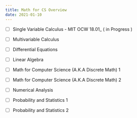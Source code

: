 ```yaml
---
title: Math for CS Overview
date: 2021-01-10
---
```


- [ ] Single Variable Calculus - MIT OCW 18.01_ ( in Progress )

- [ ] Multivariable Calculus

- [ ] Differential Equations

- [ ] Linear Algebra

- [ ] Math for Computer Science (A.K.A Discrete Math) 1

- [ ] Math for Computer Science (A.K.A Discrete Math) 2

- [ ] Numerical Analysis

- [ ] Probability and Statistics 1

- [ ] Probability and Statistics 2
<br>

<br>

